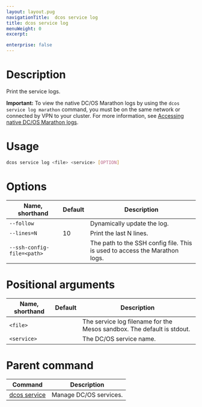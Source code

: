 ```yaml
---
layout: layout.pug
navigationTitle:  dcos service log
title: dcos service log
menuWeight: 0
excerpt:

enterprise: false
---
```


<!-- This source repo for this topic is https://github.com/dcos/dcos-docs -->


# Description
Print the service logs.

**Important:** To view the native DC/OS Marathon logs by using the `dcos service log marathon` command, you must be on the same network or connected by VPN to your cluster. For more information, see [Accessing native DC/OS Marathon logs](/1.10/monitoring/logging/quickstart/).

# Usage

```bash
dcos service log <file> <service> [OPTION]
```

# Options

| Name, shorthand | Default | Description |
|---------|-------------|-------------|
| `--follow`   |             |  Dynamically update the log. |
| `--lines=N`   |     10      |  Print the last N lines. |
| `--ssh-config-file=<path>`   |           | The path to the SSH config file. This is used to access the Marathon logs. |

# Positional arguments

| Name, shorthand | Default | Description |
|---------|-------------|-------------|
| `<file>`   |             |  The service log filename for the Mesos sandbox. The default is stdout. |
| `<service>`   |           | The DC/OS service name. |

# Parent command

| Command | Description |
|---------|-------------|
| [dcos service](/1.10/cli/command-reference/dcos-service/)   | Manage DC/OS services. | 
